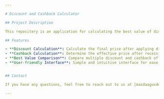 ```yaml
---

# Discount and Cashback Calculator

## Project Description

This repository is an application for calculating the best value of discounts or cashback. It helps users determine the most cost-effective option when presented with various discount or cashback offers.

## Features

- **Discount Calculation**: Calculate the final price after applying different discount percentages.
- **Cashback Calculation**: Determine the effective price after receiving cashback offers.
- **Best Value Comparison**: Compare multiple discount and cashback offers to find the best value.
- **User-friendly Interface**: Simple and intuitive interface for ease of use.


## Contact

If you have any questions, feel free to reach out to us at [masdaagusdev@gmail.com](mailto:masdaagusdev@gmail.com).

---
```

